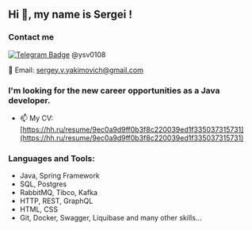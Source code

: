 <h2>Hi 👋, my name is Sergei !</h2>

<h3>Contact me</h3>
<div align ="left">

[![Telegram Badge](https://img.shields.io/badge/-Telegram-0088cc?style=flat-square&logo=Telegram&logoColor=white)](https://t.me/ysv0108) @ysv0108

</div>
<div>

  📧 Email: [sergey.v.yakimovich@gmail.com](mailto:sergey.v.yakimovich@gmail.com)

</div>


<h3>I'm looking for the new career opportunities as a Java developer.</h3>

- 📫 My CV: [https://hh.ru/resume/9ec0a9d9ff0b3f8c220039ed1f335037315731](https://hh.ru/resume/9ec0a9d9ff0b3f8c220039ed1f335037315731)

    
<h3 align="left">Languages and Tools:</h3>
<ul>
      <li>Java, Spring Framework</li>
      <li>SQL, Postgres</li>
      <li>RabbitMQ, Tibco, Kafka</li>
      <li>HTTP, REST, GraphQL</li>
      <li>HTML, CSS</li>
      <li>Git, Docker, Swagger, Liquibase and many other skills...</li>
</ul>

